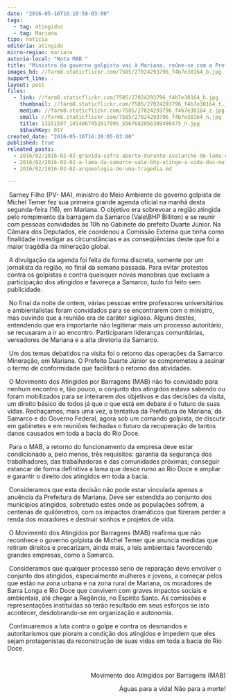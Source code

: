 ```yaml
---
date: "2016-05-16T16:10:58-03:00"
tags:
  - tag: atingidos
  - tag: Mariana
tipo: noticia
editoria: atingido
micro-regiao: mariana
autoria-local: "Nota MAB "
title: "Ministro do governo golpista vai à Mariana, reúne-se com a Prefeitura e ignora atingidos"
images_hd: //farm8.staticflickr.com/7585/27024293796_f4b7e38164_b.jpg
support_line: .
layout: post
files:
  - link: //farm8.staticflickr.com/7585/27024293796_f4b7e38164_b.jpg
    thumbnail: //farm8.staticflickr.com/7585/27024293796_f4b7e38164_t.jpg
    medium: //farm8.staticflickr.com/7585/27024293796_f4b7e38164_z.jpg
    small: //farm8.staticflickr.com/7585/27024293796_f4b7e38164_n.jpg
    title: 13151597_1014067452017995_5567682056389480475_n.jpg
    $$hashKey: 01Y
created_date: "2016-05-16T16:28:05-03:00"
published: true
releated_posts:
  - 2016/02/2016-02-02-gravida-sofre-aborto-durante-avalanche-de-lama-da-samarco.md
  - 2016/02/2016-02-02-a-lama-da-samarco-vale-bhp-atinge-a-vida-das-mulheres.md
  - 2016/02/2016-02-02-arqueologia-de-uma-tragedia.md

---
```

<div id="yiv3944629717yui_3_16_0_ym19_1_1463403157174_21883">
<p>&nbsp;Sarney Filho (PV- MA), ministro do Meio Ambiente do governo golpista de Michel Temer fez sua primeira grande agenda oficial na manh&atilde; desta segunda-feira (16), em Mariana. O objetivo era sobrevoar a regi&atilde;o atingida pelo rompimento da barragem da Samarco (Vale\BHP Billiton) e se reunir com pessoas convidadas &agrave;s 10h no Gabinete do prefeito Duarte J&uacute;nior. Na C&acirc;mara dos Deputados, ele coordenou a Comiss&atilde;o Externa que tinha como finalidade investigar as circunst&acirc;ncias e as conseq&uuml;&ecirc;ncias deste que foi a maior trag&eacute;dia da minera&ccedil;&atilde;o global.</p>

<div dir="LTR" id="yiv3944629717yui_3_16_0_ym19_1_1463403157174_21886">
<p>&nbsp;A divulga&ccedil;&atilde;o da agenda foi feita de forma discreta, somente por um jornalista da regi&atilde;o, no final da semana passada. Para evitar protestos contra os golpistas e contra quaisquer novas manobras que excluam a participa&ccedil;&atilde;o dos atingidos e favore&ccedil;a a Samarco, tudo foi feito sem publicidade.</p>
</div>

<div dir="LTR" id="yiv3944629717yui_3_16_0_ym19_1_1463403157174_21889">
<p>&nbsp;No final da noite de ontem, v&aacute;rias pessoas entre professores universit&aacute;rios e ambientalistas foram convidados para se encontrarem com o ministro, mas ouvindo que a reuni&atilde;o era de car&aacute;ter sigiloso. Alguns destes, entendendo que era importante n&atilde;o legitimar mais um processo autorit&aacute;rio, se recusaram a ir ao encontro. Participaram&nbsp;lideran&ccedil;as comunit&aacute;rias, vereadores de Mariana e a alta diretoria da Samarco.</p>
</div>

<div dir="LTR" id="yiv3944629717yui_3_16_0_ym19_1_1463403157174_21893">
<p>&nbsp;Um dos temas debatidos na visita foi o retorno das opera&ccedil;&otilde;es da Samarco Minera&ccedil;&atilde;o, em Mariana. O Prefeito Duarte J&uacute;nior se comprometeu a assinar o termo de conformidade que facilitar&aacute; o retorno das atividades.</p>
</div>

<div dir="LTR" id="yiv3944629717yui_3_16_0_ym19_1_1463403157174_21896">
<p>&nbsp;O Movimento dos Atingidos por Barragens (MAB) n&atilde;o foi convidado para nenhum encontro e, t&atilde;o pouco, o conjunto dos atingidos estava sabendo ou foram mobilizados para se inteirarem dos objetivos e das decis&otilde;es da visita, um direito b&aacute;sico de todos j&aacute; que o que est&aacute; em debate &eacute; o futuro de suas vidas. Recha&ccedil;amos, mais uma vez, a tentativa da Prefeitura de Mariana, da Samarco e do Governo Federal, agora sob um comando golpista, de discutir em gabinetes e em reuni&otilde;es fechadas o futuro da recupera&ccedil;&atilde;o de tantos danos causados em toda a bacia do Rio Doce.</p>
</div>

<div dir="LTR" id="yiv3944629717yui_3_16_0_ym19_1_1463403157174_21899">
<p>&nbsp;Para o MAB, a retorno do funcionamento da empresa deve estar condicionado a, pelo menos, tr&ecirc;s requisitos: garantia da seguran&ccedil;a dos trabalhadores, das trabalhadoras e das comunidades pr&oacute;ximas; conseguir estancar de forma definitiva a lama que desce rumo ao Rio Doce e ampliar e garantir o direito dos atingidos em toda a bacia.</p>
</div>

<div dir="LTR" id="yiv3944629717yui_3_16_0_ym19_1_1463403157174_21902">
<p>&nbsp;Consideramos que esta decis&atilde;o n&atilde;o pode estar vinculada apenas a anu&ecirc;ncia da Prefeitura de Mariana. Deve ser estendida ao conjunto dos munic&iacute;pios atingidos, sobretudo estes onde as popula&ccedil;&otilde;es sofrem, a centenas de quil&ocirc;metros, com os impactos dram&aacute;ticos que fizeram perder a renda dos moradores e destruir sonhos e projetos de vida.</p>
</div>

<div dir="LTR" id="yiv3944629717yui_3_16_0_ym19_1_1463403157174_21905">
<p>&nbsp;O Movimento dos Atingidos por Barragens (MAB) reafirma que n&atilde;o reconhece o governo golpista de Michel Temer que anuncia medidas que retiram direitos e precarizam, ainda mais, a leis ambientais favorecendo grandes empresas, como a Samarco.</p>
</div>

<div dir="LTR" id="yiv3944629717yui_3_16_0_ym19_1_1463403157174_21908">
<p>&nbsp;Consideramos que qualquer processo s&eacute;rio de repara&ccedil;&atilde;o deve envolver o conjunto dos atingidos, especialmente mulheres e jovens, a come&ccedil;ar pelos que est&atilde;o na zona urbana e na zona rural de Mariana, os moradores de Barra Longa e Rio Doce que convivem com graves impactos sociais e ambientais, at&eacute; chegar a Reg&ecirc;ncia, no Esp&iacute;rito Santo. As comiss&otilde;es e representa&ccedil;&otilde;es institu&iacute;das s&oacute; ter&atilde;o resultado em seus esfor&ccedil;os se isto acontecer, desdobrando-se em organiza&ccedil;&atilde;o e autonomia.</p>
</div>

<div dir="LTR" id="yiv3944629717yui_3_16_0_ym19_1_1463403157174_21911">
<p>&nbsp;Continuaremos a luta contra o golpe e contra os desmandos e autoritarismos que pioram a condi&ccedil;&atilde;o dos atingidos e impedem que eles sejam protagonistas da reconstru&ccedil;&atilde;o de suas vidas em toda a bacia do Rio Doce.</p>
</div>

<div dir="LTR" id="yiv3944629717yui_3_16_0_ym19_1_1463403157174_21794">
<p>&nbsp;</p>
</div>

<div dir="LTR" id="yiv3944629717yui_3_16_0_ym19_1_1463403157174_21914">
<p align="RIGHT">Movimento dos Atingidos por Barragens (MAB)</p>

<p align="RIGHT">&nbsp;&Aacute;guas para a vida! N&atilde;o para a morte!</p>
</div>

<p><br />
&nbsp;</p>
</div>

